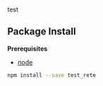 test

Package Install
---------------

**Prerequisites**
- [node](http://nodejs.org/)

```bash
npm install --save test_rete
```
